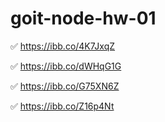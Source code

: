 # goit-node-hw-01

:white_check_mark: https://ibb.co/4K7JxqZ

:white_check_mark: https://ibb.co/dWHqG1G

:white_check_mark: https://ibb.co/G75XN6Z

:white_check_mark: https://ibb.co/Z16p4Nt
